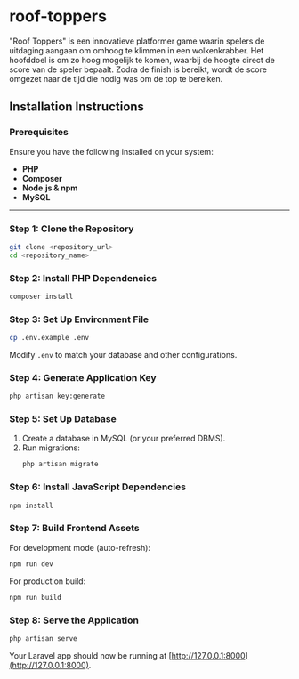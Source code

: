 # roof-toppers
"Roof Toppers" is een innovatieve platformer game waarin spelers de uitdaging aangaan om omhoog te klimmen in een wolkenkrabber. Het hoofddoel is om zo hoog mogelijk te komen, waarbij de hoogte direct de score van de speler bepaalt. Zodra de finish is bereikt, wordt de score omgezet naar de tijd die nodig was om de top te bereiken.

## Installation Instructions

### Prerequisites
Ensure you have the following installed on your system:

- **PHP**
- **Composer**
- **Node.js & npm**
- **MySQL**

---

### Step 1: Clone the Repository
```sh
git clone <repository_url>
cd <repository_name>
```

### Step 2: Install PHP Dependencies
```sh
composer install
```

### Step 3: Set Up Environment File
```sh
cp .env.example .env
```
Modify `.env` to match your database and other configurations.

### Step 4: Generate Application Key
```sh
php artisan key:generate
```

### Step 5: Set Up Database
1. Create a database in MySQL (or your preferred DBMS).
2. Run migrations:
   ```sh
   php artisan migrate
   ```

### Step 6: Install JavaScript Dependencies
```sh
npm install
```

### Step 7: Build Frontend Assets
For development mode (auto-refresh):
```sh
npm run dev
```
For production build:
```sh
npm run build
```

### Step 8: Serve the Application
```sh
php artisan serve
```
Your Laravel app should now be running at [http://127.0.0.1:8000](http://127.0.0.1:8000).
